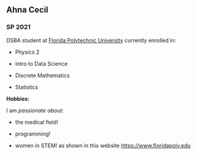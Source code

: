 ## Ahna Cecil
### SP 2021

DSBA student at [Florida Polytechnic University](https://www.floridapoly.edu) currently enrolled in: 

- Physics 2

- Intro to Data Science

- Discrete Mathematics

- Statistics

**Hobbies:**

I am _passionate about_: 

- the medical field!

- programming!

- women in STEM! as shown in this website <https://www.floridapoly.edu>
